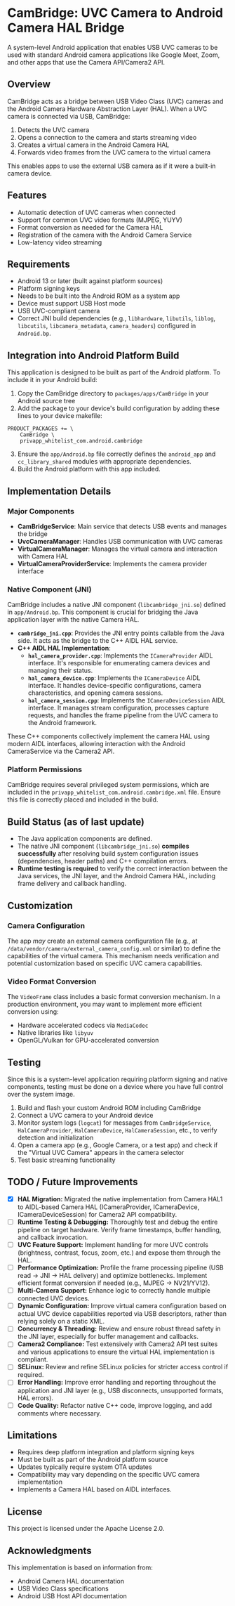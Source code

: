 # CamBridge: UVC Camera to Android Camera HAL Bridge

A system-level Android application that enables USB UVC cameras to be used with standard Android camera applications like Google Meet, Zoom, and other apps that use the Camera API/Camera2 API.

## Overview

CamBridge acts as a bridge between USB Video Class (UVC) cameras and the Android Camera Hardware Abstraction Layer (HAL). When a UVC camera is connected via USB, CamBridge:

1. Detects the UVC camera
2. Opens a connection to the camera and starts streaming video
3. Creates a virtual camera in the Android Camera HAL
4. Forwards video frames from the UVC camera to the virtual camera

This enables apps to use the external USB camera as if it were a built-in camera device.

## Features

- Automatic detection of UVC cameras when connected
- Support for common UVC video formats (MJPEG, YUYV)
- Format conversion as needed for the Camera HAL
- Registration of the camera with the Android Camera Service
- Low-latency video streaming

## Requirements

- Android 13 or later (built against platform sources)
- Platform signing keys
- Needs to be built into the Android ROM as a system app
- Device must support USB Host mode
- USB UVC-compliant camera
- Correct JNI build dependencies (e.g., `libhardware`, `libutils`, `liblog`, `libcutils`, `libcamera_metadata`, `camera_headers`) configured in `Android.bp`.

## Integration into Android Platform Build

This application is designed to be built as part of the Android platform. To include it in your Android build:

1. Copy the CamBridge directory to `packages/apps/CamBridge` in your Android source tree
2. Add the package to your device's build configuration by adding these lines to your device makefile:

```make
PRODUCT_PACKAGES += \
    CamBridge \
    privapp_whitelist_com.android.cambridge
```

3. Ensure the `app/Android.bp` file correctly defines the `android_app` and `cc_library_shared` modules with appropriate dependencies.
4. Build the Android platform with this app included.

## Implementation Details

### Major Components

- **CamBridgeService**: Main service that detects USB events and manages the bridge
- **UvcCameraManager**: Handles USB communication with UVC cameras
- **VirtualCameraManager**: Manages the virtual camera and interaction with Camera HAL
- **VirtualCameraProviderService**: Implements the camera provider interface

### Native Component (JNI)

CamBridge includes a native JNI component (`libcambridge_jni.so`) defined in `app/Android.bp`. This component is crucial for bridging the Java application layer with the native Camera HAL.

- **`cambridge_jni.cpp`**: Provides the JNI entry points callable from the Java side. It acts as the bridge to the C++ AIDL HAL service.
- **C++ AIDL HAL Implementation**:
    - **`hal_camera_provider.cpp`**: Implements the `ICameraProvider` AIDL interface. It's responsible for enumerating camera devices and managing their status.
    - **`hal_camera_device.cpp`**: Implements the `ICameraDevice` AIDL interface. It handles device-specific configurations, camera characteristics, and opening camera sessions.
    - **`hal_camera_session.cpp`**: Implements the `ICameraDeviceSession` AIDL interface. It manages stream configuration, processes capture requests, and handles the frame pipeline from the UVC camera to the Android framework.

These C++ components collectively implement the camera HAL using modern AIDL interfaces, allowing interaction with the Android CameraService via the Camera2 API.

### Platform Permissions

CamBridge requires several privileged system permissions, which are included in the `privapp_whitelist_com.android.cambridge.xml` file. Ensure this file is correctly placed and included in the build.

## Build Status (as of last update)

- The Java application components are defined.
- The native JNI component (`libcambridge_jni.so`) **compiles successfully** after resolving build system configuration issues (dependencies, header paths) and C++ compilation errors.
- **Runtime testing is required** to verify the correct interaction between the Java services, the JNI layer, and the Android Camera HAL, including frame delivery and callback handling.

## Customization

### Camera Configuration

The app *may* create an external camera configuration file (e.g., at `/data/vendor/camera/external_camera_config.xml` or similar) to define the capabilities of the virtual camera. This mechanism needs verification and potential customization based on specific UVC camera capabilities.

### Video Format Conversion

The `VideoFrame` class includes a basic format conversion mechanism. In a production environment, you may want to implement more efficient conversion using:

- Hardware accelerated codecs via `MediaCodec`
- Native libraries like `libyuv`
- OpenGL/Vulkan for GPU-accelerated conversion

## Testing

Since this is a system-level application requiring platform signing and native components, testing must be done on a device where you have full control over the system image.

1. Build and flash your custom Android ROM including CamBridge
2. Connect a UVC camera to your Android device
3. Monitor system logs (`logcat`) for messages from `CamBridgeService`, `HalCameraProvider`, `HalCameraDevice`, `HalCameraSession`, etc., to verify detection and initialization
4. Open a camera app (e.g., Google Camera, or a test app) and check if the "Virtual UVC Camera" appears in the camera selector
5. Test basic streaming functionality

## TODO / Future Improvements

- [X] **HAL Migration:** Migrated the native implementation from Camera HAL1 to AIDL-based Camera HAL (ICameraProvider, ICameraDevice, ICameraDeviceSession) for Camera2 API compatibility.
- [ ] **Runtime Testing & Debugging:** Thoroughly test and debug the entire pipeline on target hardware. Verify frame timestamps, buffer handling, and callback invocation.
- [ ] **UVC Feature Support:** Implement handling for more UVC controls (brightness, contrast, focus, zoom, etc.) and expose them through the HAL.
- [ ] **Performance Optimization:** Profile the frame processing pipeline (USB read -> JNI -> HAL delivery) and optimize bottlenecks. Implement efficient format conversion if needed (e.g., MJPEG -> NV21/YV12).
- [ ] **Multi-Camera Support:** Enhance logic to correctly handle multiple connected UVC devices.
- [ ] **Dynamic Configuration:** Improve virtual camera configuration based on actual UVC device capabilities reported via USB descriptors, rather than relying solely on a static XML.
- [ ] **Concurrency & Threading:** Review and ensure robust thread safety in the JNI layer, especially for buffer management and callbacks.
- [ ] **Camera2 Compliance:** Test extensively with Camera2 API test suites and various applications to ensure the virtual HAL implementation is compliant.
- [ ] **SELinux:** Review and refine SELinux policies for stricter access control if required.
- [ ] **Error Handling:** Improve error handling and reporting throughout the application and JNI layer (e.g., USB disconnects, unsupported formats, HAL errors).
- [ ] **Code Quality:** Refactor native C++ code, improve logging, and add comments where necessary.

## Limitations

- Requires deep platform integration and platform signing keys
- Must be built as part of the Android platform source
- Updates typically require system OTA updates
- Compatibility may vary depending on the specific UVC camera implementation
- Implements a Camera HAL based on AIDL interfaces.

## License

This project is licensed under the Apache License 2.0.

## Acknowledgments

This implementation is based on information from:
- Android Camera HAL documentation
- USB Video Class specifications
- Android USB Host API documentation 